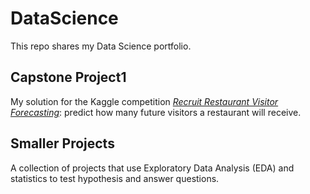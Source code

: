 # DataScience

This repo shares my Data Science portfolio.

Capstone Project1
--------------
My solution for the Kaggle competition [*Recruit Restaurant Visitor Forecasting*](https://www.kaggle.com/c/recruit-restaurant-visitor-forecasting): predict how many future visitors a restaurant will receive.

Smaller Projects
--------------
A collection of projects that use Exploratory Data Analysis (EDA) and statistics to test hypothesis and answer questions.
